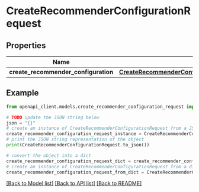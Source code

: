 # CreateRecommenderConfigurationRequest


## Properties

Name | Type | Description | Notes
------------ | ------------- | ------------- | -------------
**create_recommender_configuration** | [**CreateRecommenderConfigurationRequestCreateRecommenderConfiguration**](CreateRecommenderConfigurationRequestCreateRecommenderConfiguration.md) |  | 

## Example

```python
from openapi_client.models.create_recommender_configuration_request import CreateRecommenderConfigurationRequest

# TODO update the JSON string below
json = "{}"
# create an instance of CreateRecommenderConfigurationRequest from a JSON string
create_recommender_configuration_request_instance = CreateRecommenderConfigurationRequest.from_json(json)
# print the JSON string representation of the object
print(CreateRecommenderConfigurationRequest.to_json())

# convert the object into a dict
create_recommender_configuration_request_dict = create_recommender_configuration_request_instance.to_dict()
# create an instance of CreateRecommenderConfigurationRequest from a dict
create_recommender_configuration_request_from_dict = CreateRecommenderConfigurationRequest.from_dict(create_recommender_configuration_request_dict)
```
[[Back to Model list]](../README.md#documentation-for-models) [[Back to API list]](../README.md#documentation-for-api-endpoints) [[Back to README]](../README.md)


